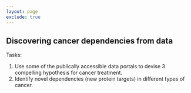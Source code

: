 ```yaml
---
layout: page
exclude: true
---
```


## Discovering cancer dependencies from data  

Tasks:

1. Use some of the publically accessible data portals to devise 3 compelling hypothesis for cancer treatment. 
2. Identify novel dependencies (new protein targets) in different types of cancer. 